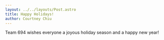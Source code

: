 ```yaml
---
layout: ../../layouts/Post.astro
title: Happy Holidays!
author: Courtney Chiu
---
```

Team 694 wishes everyone a joyous holiday season and a happy new year!
